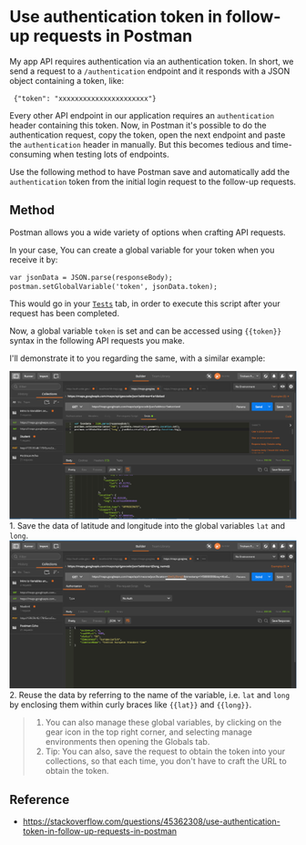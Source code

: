 
# Use authentication token in follow-up requests in Postman

My app API requires authentication via an authentication token. In short, we send a request to a `/authentication` endpoint and it responds with a JSON object containing a token, like:

```
 {"token": "xxxxxxxxxxxxxxxxxxxxxx"}
```

Every other API endpoint in our application requires an `authentication` header containing this token. Now, in Postman it's possible to do the authentication request, copy the token, open the next endpoint and paste the `authentication` header in manually. But this becomes tedious and time-consuming when testing lots of endpoints.

Use the following method to have Postman save and automatically add the `authentication` token from the initial login request to the follow-up requests.

## Method

Postman allows you a wide variety of options when crafting API requests.

In your case, You can create a global variable for your token when you receive it by:

```
var jsonData = JSON.parse(responseBody);
postman.setGlobalVariable('token', jsonData.token);
```

This would go in your [`Tests`](https://www.getpostman.com/docs/postman/scripts/test_scripts) tab, in order to execute this script after your request has been completed.

Now, a global variable `token` is set and can be accessed using `{{token}}` syntax in the following API requests you make.

I'll demonstrate it to you regarding the same, with a similar example:

![](./img/Gy8hu.png) 1. Save the data of latitude and longitude into the global variables `lat` and `long`. ![](./img/Ks7SJ.png) 2. Reuse the data by referring to the name of the variable, i.e. `lat` and `long` by enclosing them within curly braces like `{{lat}}` and `{{long}}`.

> 1.  You can also manage these global variables, by clicking on the gear icon in the top right corner, and selecting manage environments then opening the Globals tab.
> 2.  Tip: You can also, save the request to obtain the token into your collections, so that each time, you don't have to craft the URL to obtain the token.

## Reference

* https://stackoverflow.com/questions/45362308/use-authentication-token-in-follow-up-requests-in-postman
